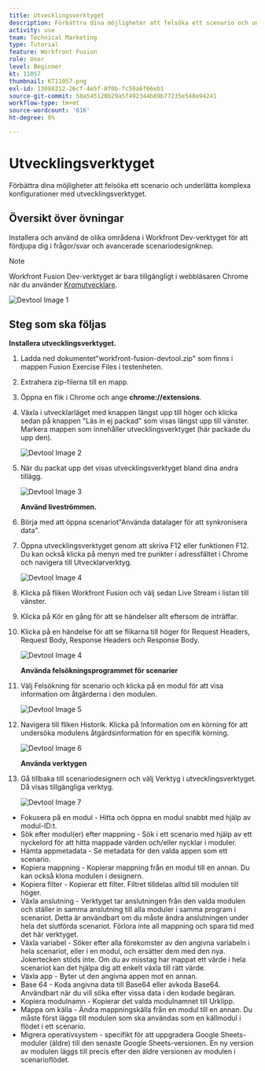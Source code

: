 ```yaml
---
title: Utvecklingsverktyget
description: Förbättra dina möjligheter att felsöka ett scenario och underlätta komplexa konfigurationer med DevTool.
activity: use
team: Technical Marketing
type: Tutorial
feature: Workfront Fusion
role: User
level: Beginner
kt: 11057
thumbnail: KT11057.png
exl-id: 13080212-26cf-4e5f-8f0b-fc59a6f66eb1
source-git-commit: 58a545120b29a5f492344b89b77235e548e94241
workflow-type: tm+mt
source-wordcount: '616'
ht-degree: 0%

---
```


# Utvecklingsverktyget

Förbättra dina möjligheter att felsöka ett scenario och underlätta komplexa konfigurationer med utvecklingsverktyget.

## Översikt över övningar

Installera och använd de olika områdena i Workfront Dev-verktyget för att fördjupa dig i frågor/svar och avancerade scenariodesignknep.

>[!NOTE]
>
>Workfront Fusion Dev-verktyget är bara tillgängligt i webbläsaren Chrome när du använder [Kromutvecklare](https://developer.chrome.com/docs/devtools/).

![Devtool Image 1](../12-exercises/assets/devtool-walkthrough-1.png)

## Steg som ska följas

**Installera utvecklingsverktyget.**

1. Ladda ned dokumentet&quot;workfront-fusion-devtool.zip&quot; som finns i mappen Fusion Exercise Files i testenheten.
1. Extrahera zip-filerna till en mapp.
1. Öppna en flik i Chrome och ange **chrome://extensions**.
1. Växla i utvecklarläget med knappen längst upp till höger och klicka sedan på knappen &quot;Läs in ej packad&quot; som visas längst upp till vänster. Markera mappen som innehåller utvecklingsverktyget (här packade du upp den).

   ![Devtool Image 2](../12-exercises/assets/devtool-walkthrough-2.png)

1. När du packat upp det visas utvecklingsverktyget bland dina andra tillägg.

   ![Devtool Image 3](../12-exercises/assets/devtool-walkthrough-3.png)

   **Använd liveströmmen.**

1. Börja med att öppna scenariot&quot;Använda datalager för att synkronisera data&quot;.
1. Öppna utvecklingsverktyget genom att skriva F12 eller funktionen F12. Du kan också klicka på menyn med tre punkter i adressfältet i Chrome och navigera till Utvecklarverktyg.

   ![Devtool Image 4](../12-exercises/assets/navigate-to-devtools.png)

1. Klicka på fliken Workfront Fusion och välj sedan Live Stream i listan till vänster.
1. Klicka på Kör en gång för att se händelser allt eftersom de inträffar.
1. Klicka på en händelse för att se flikarna till höger för Request Headers, Request Body, Response Headers och Response Body.

   ![Devtool Image 4](../12-exercises/assets/devtool-walkthrough-4.png)

   **Använda felsökningsprogrammet för scenarier**

1. Välj Felsökning för scenario och klicka på en modul för att visa information om åtgärderna i den modulen.

   ![Devtool Image 5](../12-exercises/assets/devtool-walkthrough-5.png)

1. Navigera till fliken Historik. Klicka på Information om en körning för att undersöka modulens åtgärdsinformation för en specifik körning.

   ![Devtool Image 6](../12-exercises/assets/devtool-walkthrough-6.png)

   **Använda verktygen**

1. Gå tillbaka till scenariodesignern och välj Verktyg i utvecklingsverktyget. Då visas tillgängliga verktyg.

   ![Devtool Image 7](../12-exercises/assets/devtool-walkthrough-7.png)

+ Fokusera på en modul - Hitta och öppna en modul snabbt med hjälp av modul-ID:t.
+ Sök efter modul(er) efter mappning - Sök i ett scenario med hjälp av ett nyckelord för att hitta mappade värden och/eller nycklar i moduler.
+ Hämta appmetadata - Se metadata för den valda appen som ett scenario.
+ Kopiera mappning - Kopierar mappning från en modul till en annan. Du kan också klona modulen i designern.
+ Kopiera filter - Kopierar ett filter. Filtret tilldelas alltid till modulen till höger.
+ Växla anslutning - Verktyget tar anslutningen från den valda modulen och ställer in samma anslutning till alla moduler i samma program i scenariot. Detta är användbart om du måste ändra anslutningen under hela det slutförda scenariot. Förlora inte all mappning och spara tid med det här verktyget.
+ Växla variabel - Söker efter alla förekomster av den angivna variabeln i hela scenariot, eller i en modul, och ersätter dem med den nya. Jokertecken stöds inte. Om du av misstag har mappat ett värde i hela scenariot kan det hjälpa dig att enkelt växla till rätt värde.
+ Växla app - Byter ut den angivna appen mot en annan.
+ Base 64 - Koda angivna data till Base64 eller avkoda Base64. Användbart när du vill söka efter vissa data i den kodade begäran.
+ Kopiera modulnamn - Kopierar det valda modulnamnet till Urklipp.
+ Mappa om källa - Ändra mappningskälla från en modul till en annan. Du måste först lägga till modulen som ska användas som en källmodul i flödet i ett scenario.
+ Migrera operativsystem - specifikt för att uppgradera Google Sheets-moduler (äldre) till den senaste Google Sheets-versionen. En ny version av modulen läggs till precis efter den äldre versionen av modulen i scenarioflödet.
